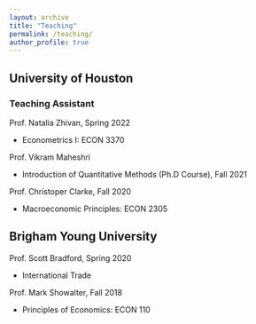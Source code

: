 ```yaml
---
layout: archive
title: "Teaching"
permalink: /teaching/
author_profile: true
---
```


University of Houston
--
 
### Teaching Assistant 

Prof. Natalia Zhivan, Spring 2022
* Econometrics I: ECON 3370 

Prof. Vikram Maheshri
* Introduction of Quantitative Methods (Ph.D Course), Fall 2021

Prof. Christoper Clarke, Fall 2020
* Macroeconomic Principles: ECON 2305

Brigham Young University
--

Prof. Scott Bradford, Spring 2020
* International Trade

Prof. Mark Showalter, Fall 2018
* Principles of Economics: ECON 110
